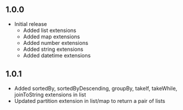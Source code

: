 ## 1.0.0
   * Initial release
      - Added list extensions
      - Added map extensions
      - Added number extensions
      - Added string extensions
      - Added datetime extensions 

## 1.0.1
   - Added sortedBy, sortedByDescending, groupBy, takeIf, takeWhile, joinToString extensions in list
   - Updated partition extension in list/map to return a pair of lists

